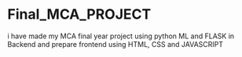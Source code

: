 # Final_MCA_PROJECT
i have made my MCA final year project using python ML and FLASK in Backend and prepare frontend using HTML, CSS and JAVASCRIPT
